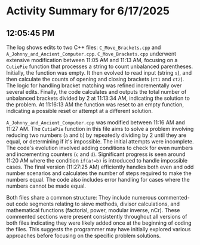 # Activity Summary for 6/17/2025

## 12:05:45 PM
The log shows edits to two C++ files: `C_Move_Brackets.cpp` and `A_Johnny_and_Ancient_Computer.cpp`.  `C_Move_Brackets.cpp` underwent extensive modification between 11:05 AM and 11:13 AM, focusing on a `CutiePie` function that processes a string to count unbalanced parentheses.  Initially, the function was empty. It then evolved to read input (string `s`), and then calculate the counts of opening and closing brackets (`ct1` and `ct2`).  The logic for handling bracket matching was refined incrementally over several edits. Finally, the code calculates and outputs the total number of unbalanced brackets divided by 2 at 11:13:34 AM, indicating the solution to the problem. At 11:16:13 AM the function was reset to an empty function, indicating a possible reset or attempt at a different solution.

`A_Johnny_and_Ancient_Computer.cpp` was modified between 11:16 AM and 11:27 AM. The `CutiePie` function in this file aims to solve a problem involving reducing two numbers (`a` and `b`) by repeatedly dividing by 2 until they are equal, or determining if it's impossible. The initial attempts were incomplete. The code's evolution involved adding conditions to check for even numbers and incrementing counters (`c` and `d`).  Significant progress is seen around 11:20 AM where the condition `if(a!=b)` is introduced to handle impossible cases. The final version (11:27:25 AM) efficiently handles both even and odd number scenarios and calculates the number of steps required to make the numbers equal.  The code also includes error handling for cases where the numbers cannot be made equal.

Both files share a common structure:  They include numerous commented-out code segments relating to sieve methods, divisor calculations, and mathematical functions (factorial, power, modular inverse, nCr). These commented sections were present consistently throughout all versions of both files indicating they were likely added once at the beginning of coding the files.  This suggests the programmer may have initially explored various approaches before focusing on the specific problem solutions.
